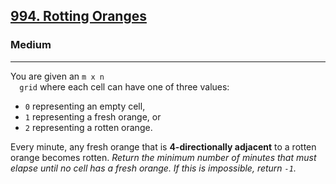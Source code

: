 <h2><a href="https://leetcode.com/problems/rotting-oranges/">994. Rotting Oranges</a></h2><h3>Medium</h3><hr><div><p>You are given an <code>m x n
  grid</code> where each cell can have one of three values:
  <ul>
    <li><code>0</code> representing an empty cell,</li>
    <li><code>1</code> representing a fresh orange, or</li>
    <li><code>2</code> representing a rotten orange.</li>
  </ul>
  Every minute, any fresh orange that is <strong>4-directionally adjacent</strong> to a rotten orange becomes rotten.
  <em>Return the minimum number of minutes that must elapse until no cell has a fresh orange. If this is impossible, return <code>-1</code>.<em>
  </p>
